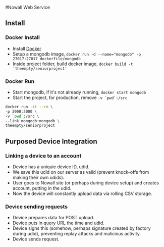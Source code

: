 #Nowall Web Service

## Install

### Docker Install
* Install [Docker](http://docker.com)
* Setup a mongodb image, `docker run -d --name="mongodb" -p 27017:27017 dockerfile/mongodb`
* Inside project folder, build docker image, `docker build -t 'theempty/seniorproject'`

### Docker Run
* Start mongodb, if it's not already running, `docker start mongodb`
* Start the project, for production, remove ``-v `pwd`:/src``

```bash
docker run -it --rm \
-p 3000:3000 \
-v `pwd`:/src \
--link mongodb:mongodb \
theempty/seniorproject
```


## Purposed Device Integration

### Linking a device to an account
* Device has a uniquie device ID, udid.
* We save this udid on our server as valid (prevent knock-offs from making their own udids).
* User goes to Nowall site (or perhaps during device setup) and creates account, putting in the udid.
* Now the device will constantly upload data via rolling CSV storage.

### Device sending requests
* Device prepares data for POST upload.
* Device puts in query URL the time and udid.
* Device signs this (somehow, perhaps signature created by factory during udid), preventing replay attacks and malicious activity.
* Device sends request.
